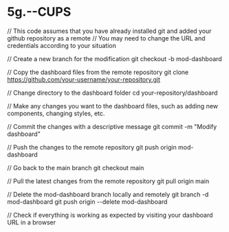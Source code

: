 # 5g.--CUPS


// This code assumes that you have already installed git and added your github repository as a remote
// You may need to change the URL and credentials according to your situation

// Create a new branch for the modification
git checkout -b mod-dashboard

// Copy the dashboard files from the remote repository
git clone https://github.com/your-username/your-repository.git

// Change directory to the dashboard folder
cd your-repository/dashboard

// Make any changes you want to the dashboard files, such as adding new components, changing styles, etc.

// Commit the changes with a descriptive message
git commit -m "Modify dashboard"

// Push the changes to the remote repository
git push origin mod-dashboard

// Go back to the main branch
git checkout main

// Pull the latest changes from the remote repository
git pull origin main

// Delete the mod-dashboard branch locally and remotely
git branch -d mod-dashboard
git push origin --delete mod-dashboard

// Check if everything is working as expected by visiting your dashboard URL in a browser

